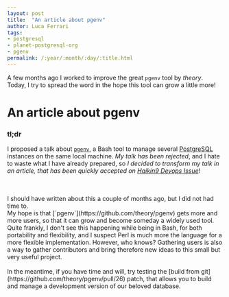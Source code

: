 ```yaml
---
layout: post
title:  "An article about pgenv"
author: Luca Ferrari
tags:
- postgresql
- planet-postgresql-org
- pgenv
permalink: /:year/:month/:day/:title.html
---
```

A few months ago I worked to improve the great `pgenv` tool by *theory*. Today, I try to spread the word in the hope this tool can grow a little more!

# An article about pgenv

### tl;dr
I proposed a talk about [`pgenv`](https://github.com/theory/pgenv), a Bash tool to manage several [PostgreSQL](http://www.postgresql.org) instances on the same local machine. *My talk has been rejected*, and I hate to waste what I have already prepared, so *I decided to transform my talk in an article, that has been quickly accepted on [Haikin9 Devops Issue](https://hakin9.org/product/practical-devops/)*!

<br/>
<br/>
I should have written about this a couple of months ago, but I did not had time to.
<br/>
My hope is that [`pgenv`](https://github.com/theory/pgenv) gets more and more users, so that it can grow and become someday a widely used tool. Quite frankly, I don't see this happening while being in Bash, for both portability and flexibility, and I suspect Perl is much more the language for a more flexible implementation. However, who knows? Gathering users is also a way to gather contributors and bring therefore new ideas to this small but very useful project.
<br/>
<br/>
In the meantime, if you have time and will, try testing the [build from git](https://github.com/theory/pgenv/pull/26) patch, that allows you to build and manage a development version of our beloved database.
